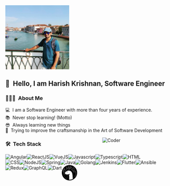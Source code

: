 <img alt="Harish Krishnan Banner" src="./assets/harishkrishnan.jpeg" width="200" height="200" />

## 👋 &nbsp;Hello, I am Harish Krishnan, Software Engineer

### 👨🏻‍💻 &nbsp;About Me

💻&nbsp; I am a Software Engineer with more than four years of experience.<br>
📚&nbsp; Never stop learning! (Motto)<br>
😎&nbsp; Always learning new things<br>
🧱&nbsp; Trying to improve the craftsmanship in the Art of Software Development<br>

<img alt="Coder" src="https://media.giphy.com/media/LmNwrBhejkK9EFP504/giphy.gif" width="200" align="right"/>

### 🛠 &nbsp;Tech Stack
<img src="https://img.icons8.com/color/48/000000/angularjs.png" alt="Angular" align="left" />&nbsp;
<img src="https://img.icons8.com/plasticine/48/000000/react.png" alt="ReactJS" align="left" />&nbsp;
<img src="https://img.icons8.com/color/48/000000/vue-js.png" alt="VueJS" align="left" />&nbsp;
<img src="https://img.icons8.com/color/48/000000/javascript.png" alt="Javascript" align="left" />&nbsp;
<img src="https://img.icons8.com/color/48/000000/typescript.png" alt="Typescript" align="left" />&nbsp;
<img src="https://img.icons8.com/dusk/48/000000/html-5.png" alt="HTML" align="left" />&nbsp;
<img src="https://img.icons8.com/color/48/000000/css3.png" alt="CSS" align="left" />&nbsp;
<img src="https://img.icons8.com/color/48/000000/nodejs.png" alt="NodeJS" align="left" />&nbsp;
<img src="https://img.icons8.com/color/48/000000/spring-logo.png" alt="Spring" align="left" />&nbsp;
<img src="https://img.icons8.com/nolan/48/java-coffee-cup-logo.png" alt="Java" align="left" />&nbsp;
<img src="https://img.icons8.com/color/48/000000/golang.png" alt="Golang" align="left" />&nbsp;
<img src="https://img.icons8.com/color/48/000000/jenkins.png" alt="Jenkins" align="left" />&nbsp;
<img src="https://img.icons8.com/color/48/000000/flutter.png" alt="Flutter" align="left" />&nbsp;
<img src="https://img.icons8.com/color/48/000000/ansible.png" alt="Ansible" align="left" />&nbsp;
<img src="https://img.icons8.com/color/48/000000/redux.png" alt="Redux" align="left" />&nbsp;
<img src="https://img.icons8.com/color/48/000000/graphql.png" alt="GraphQL" align="left" />&nbsp;
<img src="https://img.icons8.com/color/48/000000/dart.png" alt="Dart" align="left" />&nbsp;
<img src="./assets/deno.png" alt="Deno" align="left">